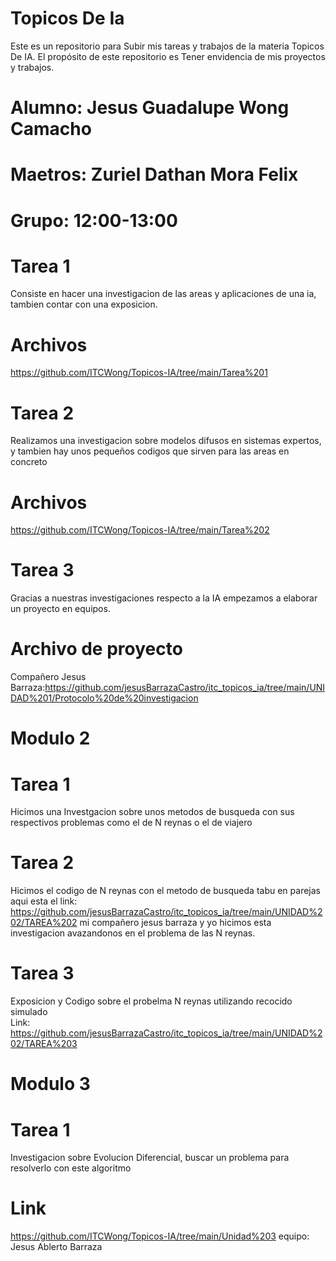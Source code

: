 # Topicos De Ia

Este es un repositorio para Subir mis tareas y trabajos de la materia Topicos De IA. El propósito de este repositorio es Tener envidencia de mis proyectos y trabajos.

# Alumno: Jesus Guadalupe Wong Camacho
# Maetros: Zuriel Dathan Mora Felix
# Grupo: 12:00-13:00

# Tarea 1
Consiste en hacer una investigacion de las areas y aplicaciones de una ia, tambien contar con una exposicion.
# Archivos
https://github.com/ITCWong/Topicos-IA/tree/main/Tarea%201


# Tarea 2
Realizamos una investigacion sobre modelos difusos en sistemas expertos, y tambien hay unos pequeños codigos que sirven para las areas en concreto
# Archivos
https://github.com/ITCWong/Topicos-IA/tree/main/Tarea%202

# Tarea 3
Gracias a nuestras investigaciones respecto a la IA empezamos a elaborar un proyecto en equipos.
# Archivo de proyecto
Compañero Jesus Barraza:https://github.com/jesusBarrazaCastro/itc_topicos_ia/tree/main/UNIDAD%201/Protocolo%20de%20investigacion

# Modulo 2

# Tarea 1
Hicimos una Investgacion sobre unos metodos de busqueda con sus respectivos problemas como el de N reynas o el de viajero

# Tarea 2
Hicimos el codigo de N reynas con el metodo de busqueda tabu en parejas aqui esta el link: https://github.com/jesusBarrazaCastro/itc_topicos_ia/tree/main/UNIDAD%202/TAREA%202
mi compañero jesus barraza y yo hicimos esta investigacion avazandonos en el problema de las N reynas.

# Tarea 3
Exposicion y Codigo sobre el probelma N reynas utilizando recocido simulado  
Link: https://github.com/jesusBarrazaCastro/itc_topicos_ia/tree/main/UNIDAD%202/TAREA%203

# Modulo 3
# Tarea 1
Investigacion sobre Evolucion Diferencial, buscar un problema para resolverlo con este algoritmo
# Link
https://github.com/ITCWong/Topicos-IA/tree/main/Unidad%203
equipo: Jesus Ablerto Barraza
